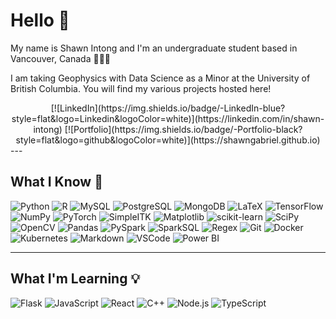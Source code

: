 # Hello 👋

My name is Shawn Intong and I'm an undergraduate student based in Vancouver, Canada 🍁🇨🇦

I am taking Geophysics with Data Science as a Minor at the University of British Columbia. You will find my various projects hosted here!
<div align="center">
[![LinkedIn](https://img.shields.io/badge/-LinkedIn-blue?style=flat&logo=Linkedin&logoColor=white)](https://linkedin.com/in/shawn-intong)
[![Portfolio](https://img.shields.io/badge/-Portfolio-black?style=flat&logo=github&logoColor=white)](https://shawngabriel.github.io)
</div>
---

## What I Know 🧠
![Python](https://img.shields.io/badge/-Python-3776AB?style=flat&logo=python&logoColor=white)
![R](https://img.shields.io/badge/-R-276DC3?style=flat&logo=r&logoColor=white)
![MySQL](https://img.shields.io/badge/-MySQL-4479A1?style=flat&logo=mysql&logoColor=white)
![PostgreSQL](https://img.shields.io/badge/-PostgreSQL-336791?style=flat&logo=postgresql&logoColor=white)
![MongoDB](https://img.shields.io/badge/-MongoDB-47A248?style=flat&logo=mongodb&logoColor=white)
![LaTeX](https://img.shields.io/badge/-LaTeX-008080?style=flat&logo=latex&logoColor=white)
![TensorFlow](https://img.shields.io/badge/-TensorFlow-FF6F00?style=flat&logo=tensorflow&logoColor=white)
![NumPy](https://img.shields.io/badge/-NumPy-013243?style=flat&logo=numpy&logoColor=white)
![PyTorch](https://img.shields.io/badge/-PyTorch-EE4C2C?style=flat&logo=pytorch&logoColor=white)
![SimpleITK](https://img.shields.io/badge/-SimpleITK-2C8EBB?style=flat&logo=SimpleITK&logoColor=white)
![Matplotlib](https://img.shields.io/badge/-Matplotlib-11557C?style=flat&logo=matplotlib&logoColor=white)
![scikit-learn](https://img.shields.io/badge/-scikit--learn-F7931E?style=flat&logo=scikit-learn&logoColor=white)
![SciPy](https://img.shields.io/badge/-SciPy-8CAAE6?style=flat&logo=scipy&logoColor=white)
![OpenCV](https://img.shields.io/badge/-OpenCV-5C3EE8?style=flat&logo=opencv&logoColor=white)
![Pandas](https://img.shields.io/badge/-Pandas-150458?style=flat&logo=pandas&logoColor=white)
![PySpark](https://img.shields.io/badge/-PySpark-E25A1C?style=flat&logo=apache-spark&logoColor=white)
![SparkSQL](https://img.shields.io/badge/-SparkSQL-E25A1C?style=flat&logo=apache-spark&logoColor=white)
![Regex](https://img.shields.io/badge/-Regex-007EC6?style=flat&logo=regex&logoColor=white)
![Git](https://img.shields.io/badge/-Git-F05032?style=flat&logo=git&logoColor=white)
![Docker](https://img.shields.io/badge/-Docker-2496ED?style=flat&logo=docker&logoColor=white)
![Kubernetes](https://img.shields.io/badge/-Kubernetes-326CE5?style=flat&logo=kubernetes&logoColor=white)
![Markdown](https://img.shields.io/badge/-Markdown-000000?style=flat&logo=markdown&logoColor=white)
![VSCode](https://img.shields.io/badge/-VSCode-007ACC?style=flat&logo=visual-studio-code&logoColor=white)
![Power BI](https://img.shields.io/badge/-Power%20BI-F2C811?style=flat&logo=power-bi&logoColor=black)


---

## What I'm Learning 💡
![Flask](https://img.shields.io/badge/-Flask-000000?style=flat&logo=flask&logoColor=white)
![JavaScript](https://img.shields.io/badge/-JavaScript-F7DF1E?style=flat&logo=javascript&logoColor=black)
![React](https://img.shields.io/badge/-React-61DAFB?style=flat&logo=react&logoColor=black)
![C++](https://img.shields.io/badge/-C++-00599C?style=flat&logo=c%2B%2B&logoColor=white)
![Node.js](https://img.shields.io/badge/-Node.js-339933?style=flat&logo=node.js&logoColor=white)
![TypeScript](https://img.shields.io/badge/-TypeScript-3178C6?style=flat&logo=typescript&logoColor=white)

